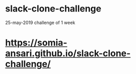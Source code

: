 # slack-clone-challenge
25-may-2019 challenge of 1 week


# https://somia-ansari.github.io/slack-clone-challenge/
